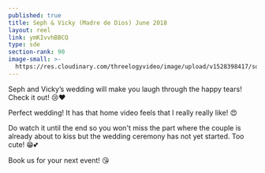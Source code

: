 ```yaml
---
published: true
title: Seph & Vicky (Madre de Dios) June 2018
layout: reel
link: ymKIvvhBBCQ
type: sde
section-rank: 90
image-small: >-
  https://res.cloudinary.com/threelogyvideo/image/upload/v1528398417/sde/Seph_a.jpg
---
```

Seph and Vicky’s wedding will make you laugh through the happy tears! Check it out! 😢❤️ 

Perfect wedding! It has that home video feels that I really really like! 😍 

Do watch it until the end so you won't miss the part where the couple is already about to kiss but the wedding ceremony has not yet started. Too cute! 😁💕 

Book us for your next event! 😘
